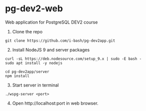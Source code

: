 # pg-dev2-web
Web application for PostgreSQL DEV2 course

1. Clone the repo
```
git clone https://github.com/i-bash/pg-dev2app.git
```

2. Install NodeJS 9 and server packages
```
curl -sL https://deb.nodesource.com/setup_9.x | sudo -E bash -
sudo apt install -y nodejs

cd pg-dev2app/server
npm install
```
3. Start server in terminal
```
./wspg-server <port>
```
4. Open http://localhost:port in web browser.
